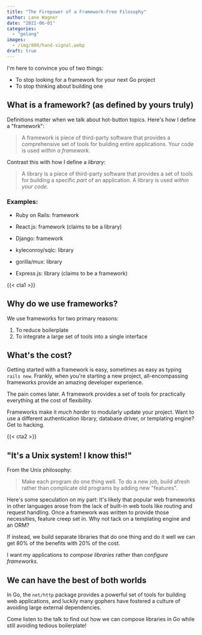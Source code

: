 ```yaml
---
title: "The Firepower of a Framework-Free Filosophy"
author: Lane Wagner
date: "2021-06-01"
categories: 
  - "golang"
images:
  - /img/800/hand-signal.webp
draft: true
---
```


I'm here to convince you of two things:

* To stop looking for a framework for your next Go project
* To stop thinking about building one

## What is a framework? (as defined by yours truly)

Definitions matter when we talk about hot-button topics. Here's how I define a "framework":

> A framework is piece of third-party software that provides a comprehensive set of tools for building entire applications. Your code is used *within a framework*.

Contrast this with how I define a *library*:

> A library is a piece of third-party software that provides a set of tools for building a specific *part* of an application. A library is used *within your code*.

### Examples:

* Ruby on Rails: framework
* React.js: framework (claims to be a library)
* Django: framework

* kyleconroy/sqlc: library
* gorilla/mux: library
* Express.js: library (claims to be a framework)

{{< cta1 >}}

## Why do we use frameworks?

We use frameworks for two primary reasons:

1. To reduce boilerplate
2. To integrate a large set of tools into a single interface

## What's the cost?

Getting started with a framework is easy, sometimes as easy as typing `rails new`. Frankly, when you're starting a new project, all-encompassing frameworks provide an amazing developer experience.

The pain comes later. A framework provides a set of tools for practically everything at the cost of flexibility.

Frameworks make it *much harder* to modularly update your project. Want to use a different authentication library, database driver, or templating engine? Get to hacking.

{{< cta2 >}}

## "It's a Unix system! I know this!"

From the Unix philosophy:

> Make each program do one thing well. To do a new job, build afresh rather than complicate old programs by adding new "features".

Here's some speculation on my part: It's likely that popular web frameworks in other languages arose from the lack of built-in web tools like routing and request handling. Once a framework was written to provide those necessities, feature creep set in. Why not tack on a templating engine and an ORM?

If instead, we build separate libraries that do one thing and do it well we can get 80% of the benefits with 20% of the cost.

I want my applications to *compose libraries* rather than *configure frameworks*.

## We can have the best of both worlds

In Go, the `net/http` package provides a powerful set of tools for building web applications, and luckily many gophers have fostered a culture of avoiding large external dependencies.

Come listen to the talk to find out how we can compose libraries in Go while still avoiding tedious boilerplate!
